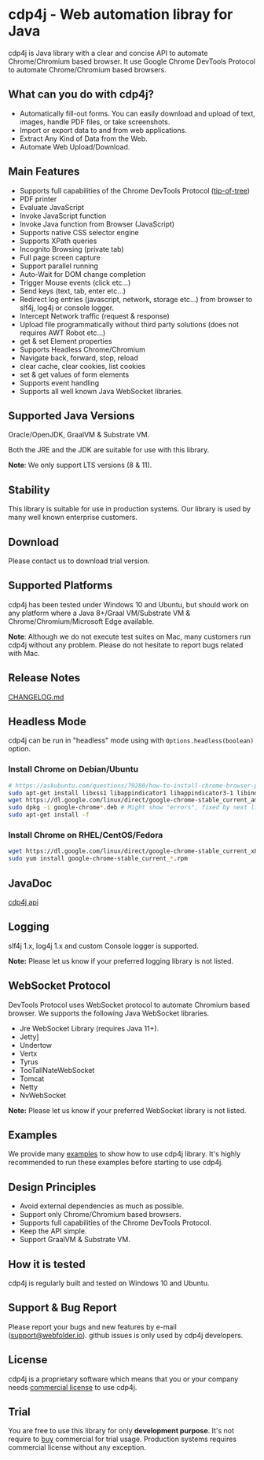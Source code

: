 cdp4j - Web automation libray for Java
======================================

cdp4j is Java library with a clear and concise API to automate Chrome/Chromium based browser. It use Google Chrome DevTools Protocol to automate Chrome/Chromium based browsers.

What can you do with cdp4j?
---------------------------
* Automatically fill-out forms. You can easily download and upload of text, images, handle PDF files, or take screenshots.
* Import or export data to and from web applications.
* Extract Any Kind of Data from the Web.
* Automate Web Upload/Download.

Main Features
-------------
* Supports full capabilities of the Chrome DevTools Protocol ([tip-of-tree](https://chromedevtools.github.io/debugger-protocol-viewer/tot/))
* PDF printer
* Evaluate JavaScript
* Invoke JavaScript function
* Invoke Java function from Browser (JavaScript)
* Supports native CSS selector engine
* Supports XPath queries
* Incognito Browsing (private tab)
* Full page screen capture
* Support parallel running
* Auto-Wait for DOM change completion
* Trigger Mouse events (click etc...)
* Send keys (text, tab, enter etc...)
* Redirect log entries (javascript, network, storage etc...) from browser to slf4j, log4j or console logger.
* Intercept Network traffic (request & response)
* Upload file programmatically without third party solutions (does not requires AWT Robot etc...)
* get & set Element properties
* Supports Headless Chrome/Chromium
* Navigate back, forward, stop, reload
* clear cache, clear cookies, list cookies
* set & get values of form elements
* Supports event handling
* Supports all well known Java WebSocket libraries.

Supported Java Versions
-----------------------

Oracle/OpenJDK, GraalVM & Substrate VM.

Both the JRE and the JDK are suitable for use with this library.

__Note__: We only support LTS versions (8 & 11).

Stability
---------
This library is suitable for use in production systems. Our library is used by many well known enterprise customers.

Download
--------
Please contact us to download trial version.

Supported Platforms
-------------------
cdp4j has been tested under Windows 10 and Ubuntu, but should work on any platform where a Java 8+/Graal VM/Substrate VM & Chrome/Chromium/Microsoft Edge available.

__Note__: Although we do not execute test suites on Mac, many customers run cdp4j without any problem. Please do not hesitate to report bugs related with Mac.

Release Notes
-------------
[CHANGELOG.md](https://github.com/webfolderio/cdp4j/blob/master/CHANGELOG.md)

Headless Mode
-------------
cdp4j can be run in "headless" mode using with `Options.headless(boolean)` option.

### Install Chrome on Debian/Ubuntu

```bash
# https://askubuntu.com/questions/79280/how-to-install-chrome-browser-properly-via-command-line
sudo apt-get install libxss1 libappindicator1 libappindicator3-1 libindicator7
wget https://dl.google.com/linux/direct/google-chrome-stable_current_amd64.deb
sudo dpkg -i google-chrome*.deb # Might show "errors", fixed by next line
sudo apt-get install -f
```

### Install Chrome on RHEL/CentOS/Fedora
```bash
wget https://dl.google.com/linux/direct/google-chrome-stable_current_x86_64.rpm
sudo yum install google-chrome-stable_current_*.rpm
```

JavaDoc
-------
[cdp4j api](https://webfolder.io/cdp4j/javadoc/index.html)

Logging
-------
slf4j 1.x, log4j 1.x and custom Console logger is supported.

__Note:__ Please let us know if your preferred logging library is not listed.

WebSocket Protocol
------------------
DevTools Protocol uses WebSocket protocol to automate Chromium based browser. We supports the following Java WebSocket libraries.

* Jre WebSocket Library (requires Java 11+).
* Jetty]
* Undertow
* Vertx
* Tyrus
* TooTallNateWebSocket
* Tomcat
* Netty
* NvWebSocket

__Note:__ Please let us know if your preferred WebSocket library is not listed.

Examples
-------
We provide many [examples](https://github.com/webfolderio/cdp4j/tree/master/src/test/java/io/webfolder/cdp/sample) to show how to use cdp4j library. It's highly recommended to run these examples before starting to use cdp4j.

Design Principles
-----------------
* Avoid external dependencies as much as possible.
* Support only Chrome/Chromium based browsers.
* Supports full capabilities of the Chrome DevTools Protocol.
* Keep the API simple.
* Support GraalVM & Substrate VM.

How it is tested
----------------
cdp4j is regularly built and tested on Windows 10 and Ubuntu.

Support & Bug Report
--------------------
Please report your bugs and new features by e-mail ([support@webfolder.io](mailto:support@webfolder.io)). github issues is only used by cdp4j developers.

License
-------
cdp4j is a proprietary software which means that you or your company needs [commercial license](https://webfolder.io/license.html) to use cdp4j.

Trial
-----
You are free to use this library for only __development purpose__. It's not require to [buy](https://webfolder.io/buy.html) commercial for trial usage. Production systems requires commercial license without any exception.
